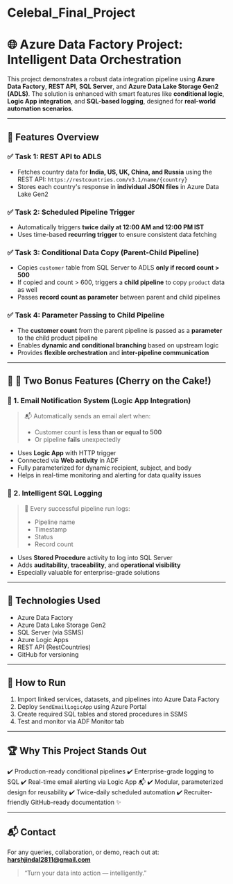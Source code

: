 # Celebal_Final_Project # 


# 🌐 Azure Data Factory Project: Intelligent Data Orchestration

This project demonstrates a robust data integration pipeline using **Azure Data Factory**, **REST API**, **SQL Server**, and **Azure Data Lake Storage Gen2 (ADLS)**. The solution is enhanced with smart features like **conditional logic**, **Logic App integration**, and **SQL-based logging**, designed for **real-world automation scenarios**.

---

## 🚀 Features Overview

### ✅ Task 1: REST API to ADLS

* Fetches country data for **India, US, UK, China, and Russia** using the REST API: `https://restcountries.com/v3.1/name/{country}`
* Stores each country's response in **individual JSON files** in Azure Data Lake Gen2

### ✅ Task 2: Scheduled Pipeline Trigger

* Automatically triggers **twice daily at 12:00 AM and 12:00 PM IST**
* Uses time-based **recurring trigger** to ensure consistent data fetching

### ✅ Task 3: Conditional Data Copy (Parent-Child Pipeline)

* Copies `customer` table from SQL Server to ADLS **only if record count > 500**
* If copied and count > 600, triggers a **child pipeline** to copy `product` data as well
* Passes **record count as parameter** between parent and child pipelines

### ✅ Task 4: Parameter Passing to Child Pipeline

* The **customer count** from the parent pipeline is passed as a **parameter** to the child product pipeline
* Enables **dynamic and conditional branching** based on upstream logic
* Provides **flexible orchestration** and **inter-pipeline communication**

---

## 🎯 🎁 Two Bonus Features (Cherry on the Cake!)

### 📨 1. **Email Notification System (Logic App Integration)**

> 📬 Automatically sends an email alert when:
>
> * Customer count is **less than or equal to 500**
> * Or pipeline **fails** unexpectedly

* Uses **Logic App** with HTTP trigger
* Connected via **Web activity** in ADF
* Fully parameterized for dynamic recipient, subject, and body
* Helps in real-time monitoring and alerting for data quality issues

### 📝 2. **Intelligent SQL Logging**

> 🧾 Every successful pipeline run logs:
>
> * Pipeline name
> * Timestamp
> * Status
> * Record count

* Uses **Stored Procedure** activity to log into SQL Server
* Adds **auditability**, **traceability**, and **operational visibility**
* Especially valuable for enterprise-grade solutions

---

## 🧱 Technologies Used

* Azure Data Factory
* Azure Data Lake Storage Gen2
* SQL Server (via SSMS)
* Azure Logic Apps
* REST API (RestCountries)
* GitHub for versioning

---

## 🧪 How to Run

1. Import linked services, datasets, and pipelines into Azure Data Factory
2. Deploy `SendEmailLogicApp` using Azure Portal
3. Create required SQL tables and stored procedures in SSMS
4. Test and monitor via ADF Monitor tab

---

## 🏆 Why This Project Stands Out

✔️ Production-ready conditional pipelines
✔️ Enterprise-grade logging to SQL
✔️ Real-time email alerting via Logic App 📬
✔️ Modular, parameterized design for reusability
✔️ Twice-daily scheduled automation
✔️ Recruiter-friendly GitHub-ready documentation ✨

---

## 📬 Contact

For any queries, collaboration, or demo, reach out at: **[harshjindal2811@gmail.com](mailto:harshjindal2811@gmail.com)**

> “Turn your data into action — intelligently.”
